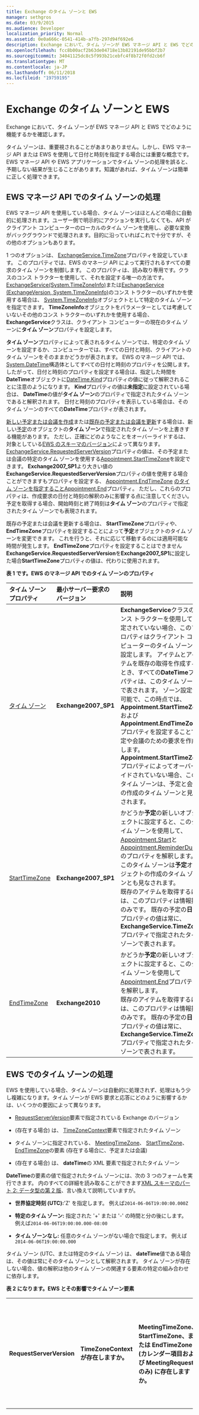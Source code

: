 ```yaml
---
title: Exchange のタイム ゾーンと EWS
manager: sethgros
ms.date: 03/9/2015
ms.audience: Developer
localization_priority: Normal
ms.assetid: 0e0a666c-0541-414b-a7fb-297d94f692e6
description: Exchange において、タイム ゾーンが EWS マネージ API と EWS でどのように機能するかを確認します。
ms.openlocfilehash: fcc8b00acf2b63de04718e13b82191de95bbf2b7
ms.sourcegitcommit: 34041125dc8c5f993b21cebfc4f8b72f0fd2cb6f
ms.translationtype: MT
ms.contentlocale: ja-JP
ms.lasthandoff: 06/11/2018
ms.locfileid: "19759195"
---
```

# <a name="time-zones-and-ews-in-exchange"></a>Exchange のタイム ゾーンと EWS

Exchange において、タイム ゾーンが EWS マネージ API と EWS でどのように機能するかを確認します。
  
タイム ゾーンは、重要視されることがあまりありません。しかし、EWS マネージ API または EWS を使用して日付と時刻を指定する場合には重要な概念です。EWS マネージ API や EWS アプリケーションでタイム ゾーンの処理を誤ると、予期しない結果が生じることがあります。知識があれば、タイム ゾーンは簡単に正しく処理できます。
  
## <a name="handling-time-zones-in-the-ews-managed-api"></a>EWS マネージ API でのタイム ゾーンの処理

EWS マネージ API を使用している場合、タイム ゾーンはほとんどの場合に自動的に処理されます。ユーザー側で明示的にアクションを実行しなくても、API がクライアント コンピューターのローカルのタイム ゾーンを使用し、必要な変換がバックグラウンドで処理されます。目的に沿っていればこれで十分ですが、その他のオプションもあります。
  
1 つのオプションは、 [ExchangeService.TimeZone](http://msdn.microsoft.com/en-us/library/microsoft.exchange.webservices.data.exchangeservice.timezone%28v=exchg.80%29.aspx)プロパティを設定しています。 このプロパティでは、EWS のマネージ API によって実行されるすべての要求のタイム ゾーンを制御します。 このプロパティは、読み取り専用です。クラスのコンス トラクターを使用して、それを設定する唯一の方法です。 [ExchangeService(System.TimeZoneInfo)](http://msdn.microsoft.com/en-us/library/dd635875%28v=exchg.80%29.aspx)または[ExchangeService (ExchangeVersion, System.TimeZoneInfo)](http://msdn.microsoft.com/en-us/library/dd636248%28v=exchg.80%29.aspx)のコンス トラクターのいずれかを使用する場合は、 [System.TimeZoneInfo](http://msdn.microsoft.com/en-us/library/system.timezoneinfo%28v=vs.110%29.aspx)オブジェクトとして特定のタイム ゾーンを指定できます。 **TimeZoneInfo**オブジェクトをパラメーターとしては考慮していないその他のコンス トラクターのいずれかを使用する場合、 **ExchangeService**クラスは、クライアント コンピューターの現在のタイム ゾーンに**タイム ゾーン**プロパティを設定します。 
  
**タイム ゾーン**プロパティによって表されるタイム ゾーンでは、特定のタイム ゾーンを設定するか、コンピューターでは、すべての日付と時刻、クライアントのタイム ゾーンをそのままかどうかが表されます。 EWS のマネージ API では、 [System.DateTime](http://msdn.microsoft.com/en-us/library/system.datetime%28v=vs.110%29.aspx)構造体としてすべての日付と時刻のプロパティを公開します。 したがって、日付と時刻のプロパティを設定する場合は、指定した時間を**DateTime**オブジェクトに[DateTime.Kind](http://msdn.microsoft.com/en-us/library/system.datetime.kind%28v=vs.110%29.aspx)プロパティの値に従って解釈されることに注意のようになります。 **Kind**プロパティの値は**未指定**に設定されている場合は、 **DateTime**の値が**タイム ゾーン**のプロパティで指定されたタイム ゾーンであると解釈されます。 日付と時刻のプロパティを表示している場合は、そのタイム ゾーンのすべての**DateTime**プロパティが表されます。 
  
[新しい予定または会議を作成](how-to-create-appointments-in-a-specific-time-zone-by-using-ews-in-exchange.md)または[既存の予定または会議を更新](how-to-update-the-time-zone-for-an-appointment-by-using-ews-in-exchange.md)する場合は、新しい[予定](http://msdn.microsoft.com/en-us/library/microsoft.exchange.webservices.data.appointment%28v=exchg.80%29.aspx)のオブジェクトの**タイム ゾーン**で指定されたタイム ゾーンを上書きする機能があります。 ただし、正確にどのようなことをオーバーライドするは、対象としている[EWS のスキーマのバージョン](ews-schema-versions-in-exchange.md)によって異なります。 [ExchangeService.RequestedServerVersion](http://msdn.microsoft.com/en-us/library/microsoft.exchange.webservices.data.exchangeservicebase.requestedserverversion%28v=exchg.80%29.aspx)プロパティの値は、その予定または会議の特定のタイム ゾーンを使用する[Appointment.StartTimeZone](http://msdn.microsoft.com/en-us/library/microsoft.exchange.webservices.data.appointment.starttimezone%28v=exchg.80%29.aspx)を設定できます。 **Exchange2007_SP1**より大きい値の**ExchangeService.RequestedServerVersion**プロパティの値を使用する場合ことができますもプロパティを設定する、 [Appointment.EndTimeZone](http://msdn.microsoft.com/en-us/library/microsoft.exchange.webservices.data.appointment.endtimezone%28v=exchg.80%29.aspx) [のタイム ゾーンを指定することAppointment.End](http://msdn.microsoft.com/en-us/library/microsoft.exchange.webservices.data.appointment.end%28v=exchg.80%29.aspx)プロパティ。 ただし、これらのプロパティは、作成要求の日付と時刻の解釈のみに影響する点に注意してください。 予定を取得する場合、開始時刻と終了時刻は**タイム ゾーン**のプロパティで指定されたタイム ゾーンでも表現されます。 
  
既存の予定または会議を更新する場合は、 **StartTimeZone**プロパティや、 **EndTimeZone**プロパティを設定することによって**予定**オブジェクトのタイム ゾーンを変更できます。 これを行うと、それに応じて移動するのには適用可能な時間が発生します。 **EndTimeZone**プロパティを設定することはできません**ExchangeService.RequestedServerVersion**を**Exchange2007_SP1**に設定した場合**StartTimeZone**プロパティの値は、代わりに使用されます。 
  
**表 1 です。EWS のマネージ API でのタイム ゾーンのプロパティ**

|**タイム ゾーン プロパティ**|**最小サーバー要求のバージョン**|**説明**|
|:-----|:-----|:-----|
|[タイム ゾーン](http://msdn.microsoft.com/en-us/library/microsoft.exchange.webservices.data.exchangeservice.timezone%28v=exchg.80%29.aspx) <br/> |**Exchange2007_SP1** <br/> |**ExchangeService**クラスのコンス トラクターを使用して設定されていない場合、このプロパティはクライアント コンピューターのタイム ゾーンに設定します。 アイテムとアイテムを既存の取得を作成するとき、すべての**DateTime**プロパティは、このタイム ゾーンで表されます。 ゾーン設定が可能で、この時点では、 **Appointment.StartTimeZone**および**Appointment.EndTimeZone**プロパティを設定することで予定や会議のための要求を作成します。 **Appointment.StartTimeZone**プロパティによってオーバーライドされていない場合、このタイム ゾーンは、予定と会議の作成のタイム ゾーンと見なされます。  <br/> |
|[StartTimeZone](http://msdn.microsoft.com/en-us/library/microsoft.exchange.webservices.data.appointment.starttimezone%28v=exchg.80%29.aspx) <br/> |**Exchange2007_SP1** <br/> |かどうか**予定**の新しいオブジェクトに設定すると、このタイム ゾーンを使用して、 [Appointment.Start](http://msdn.microsoft.com/en-us/library/microsoft.exchange.webservices.data.appointment.start%28v=exchg.80%29.aspx)と[Appointment.ReminderDueBy](http://msdn.microsoft.com/en-us/library/microsoft.exchange.webservices.data.item.reminderdueby%28v=exchg.80%29.aspx)のプロパティを解釈します。 このタイム ゾーンは**予定**オブジェクトの作成のタイム ゾーンとも見なされます。  <br/> 既存のアイテムを取得するには、このプロパティは情報提供のみです。 既存の予定の**日付**プロパティの値は常に、 **ExchangeService.TimeZone**プロパティで指定されたタイム ゾーンで表されます。  <br/> |
|[EndTimeZone](http://msdn.microsoft.com/en-us/library/microsoft.exchange.webservices.data.appointment.endtimezone%28v=exchg.80%29.aspx) <br/> |**Exchange2010** <br/> |かどうか**予定**の新しいオブジェクトに設定すると、このタイム ゾーンを使用して[Appointment.End](http://msdn.microsoft.com/en-us/library/microsoft.exchange.webservices.data.appointment.end%28v=exchg.80%29.aspx)プロパティを解釈します。  <br/> 既存のアイテムを取得するには、このプロパティは情報提供のみです。 既存の予定の**日付**プロパティの値は常に、 **ExchangeService.TimeZone**プロパティで指定されたタイム ゾーンで表されます。  <br/> |
   
## <a name="handling-time-zones-in-ews"></a>EWS でのタイム ゾーンの処理

EWS を使用している場合、タイム ゾーンは自動的に処理されず、処理はもう少し複雑になります。タイム ゾーンが EWS 要求と応答にどのように影響するかは、いくつかの要因によって異なります。
  
- [RequestServerVersion](http://msdn.microsoft.com/library/af4032d5-42b3-463e-9d0a-8236d78e5b75%28Office.15%29.aspx)要素で指定されている Exchange のバージョン 
    
- (存在する場合) は、 [TimeZoneContext](http://msdn.microsoft.com/library/573c462b-aa1d-4ba0-8852-e3f48b26873b%28Office.15%29.aspx)要素で指定されたタイム ゾーン 
    
- タイム ゾーンに指定されている、 [MeetingTimeZone](http://msdn.microsoft.com/library/413b47d9-8126-462c-9a4f-4e771a5e8889%28Office.15%29.aspx)、 [StartTimeZone](http://msdn.microsoft.com/library/d38c4dc1-4ecb-42a1-8d57-a451b16a2de2%28Office.15%29.aspx)、 [EndTimeZone](http://msdn.microsoft.com/library/6c53c337-be60-4d22-9e9e-a0c140c5e913%28Office.15%29.aspx)の要素 (存在する場合に、予定または会議) 
    
- (存在する場合) は、 **dateTime**の XML 要素で指定されたタイム ゾーン 
    
**DateTime**の要素の値で指定されたタイム ゾーンには、次の 3 つのフォームを実行できます。 内のすべての詳細を読み取ることができます[XML スキーマのパート 2: データ型の第 2 版](http://www.w3.org/TR/xmlschema-2/#dateTime)、言い換えて説明していますが。
  
- **世界協定時刻 (UTC):**'Z' を指定します。 例えば`2014-06-06T19:00:00.000Z`
    
- **特定のタイム ゾーン:** 指定された '+' または '-' の時間と分の後にします。 例えば`2014-06-06T19:00:00.000-08:00`
    
- **タイム ゾーンなし:** 任意のタイム ゾーンがない場合で指定します。 例えば`2014-06-06T19:00:00.000`
    
タイム ゾーン (UTC、または特定のタイム ゾーン) は、 **dateTime**値である場合は、その値は常にそのタイム ゾーンとして解釈されます。 タイム ゾーンが存在しない場合、値の解釈は他のタイム ゾーンの関連する要素の特定の組み合わせに依存します。 
  
**表 2 になります。EWS とその影響でタイム ゾーン要素**

|**RequestServerVersion**|**TimeZoneContext が存在しますか。**|**MeetingTimeZone、StartTimeZone、または EndTimeZone (カレンダー項目および MeetingRequest のみ) に存在しますか。**|**UTC の日時**|**特定のタイム ゾーンの日時**|**日時とタイム ゾーンなし**|**予定および会議の作成のタイム ゾーン**|
|:-----|:-----|:-----|:-----|:-----|:-----|:-----|
|**Exchange2007_SP1** <br/> |はい  <br/> |[はい] ( **MeetingTimeZone** )  <br/> |UTC として解釈される  <br/> |値に示されているタイム ゾーンとして解釈される  <br/> |**MeetingTimeZone**要素が含まれている[カレンダー項目](http://msdn.microsoft.com/library/b0c1fd27-b6da-46e5-88b8-88f00c71ba80%28Office.15%29.aspx)または[MeetingRequest](http://msdn.microsoft.com/library/c44f8804-a355-473d-a837-48cc91617251%28Office.15%29.aspx)要素内の要素は、 **MeetingTimeZone**要素は、UTC として解釈される他のすべてのタイム ゾーンとして解釈されます。  <br/> |**MeetingTimeZone**要素内のタイム ゾーン  <br/> |
|**Exchange2007_SP1** <br/> |はい  <br/> |いいえ  <br/> |UTC として解釈される  <br/> |値に示されているタイム ゾーンとして解釈される  <br/> |UTC として解釈される  <br/> |UTC  <br/> |
|**Exchange2007_SP1** <br/> |いいえ  <br/> |[はい] ( **MeetingTimeZone** )  <br/> |UTC として解釈される  <br/> |値に示されているタイム ゾーンとして解釈される  <br/> |**MeetingTimeZone**要素が含まれている[カレンダー項目](http://msdn.microsoft.com/library/b0c1fd27-b6da-46e5-88b8-88f00c71ba80%28Office.15%29.aspx)または[MeetingRequest](http://msdn.microsoft.com/library/c44f8804-a355-473d-a837-48cc91617251%28Office.15%29.aspx)要素内の要素は、 **MeetingTimeZone**要素は、UTC として解釈される他のすべてのタイム ゾーンとして解釈されます。  <br/> |**MeetingTimeZone**要素内のタイム ゾーン  <br/> |
|**Exchange2007_SP1** <br/> |いいえ  <br/> |いいえ  <br/> |UTC として解釈される  <br/> |値に示されているタイム ゾーンとして解釈される  <br/> |UTC として解釈される  <br/> |UTC  <br/> |
|**Exchange2010**以降では  <br/> |はい  <br/> |( **StartTimeZone**または**EndTimeZone** ) は、[はい]  <br/> |UTC として解釈される  <br/> |値に示されているタイム ゾーンとして解釈される  <br/> |**StartTimeZone**要素が存在する場合、[開始](http://msdn.microsoft.com/library/7cfe9979-c893-4f9b-b3a1-8f9e17515a4b%28Office.15%29.aspx)および[ReminderDueBy](http://msdn.microsoft.com/library/e28a0485-86af-4a4e-a2ba-3ad2d4ebff6f%28Office.15%29.aspx)要素の値は、 **StartTimeZone**要素内のタイム ゾーンとして解釈されます。 それ以外の場合、それらの要素の値は、 **TimeZoneContext**要素内のタイム ゾーンとして解釈されます。  <br/> **EndTimeZone**要素が存在する場合は、[開始](http://msdn.microsoft.com/library/7cfe9979-c893-4f9b-b3a1-8f9e17515a4b%28Office.15%29.aspx)要素の値が**EndTimeZone**要素内のタイム ゾーンとして解釈されます。 それ以外の場合、**末尾**の要素の値は、 **TimeZoneContext**要素内のタイム ゾーンとして解釈されます。  <br/> [カレンダー項目](http://msdn.microsoft.com/library/b0c1fd27-b6da-46e5-88b8-88f00c71ba80%28Office.15%29.aspx)または[MeetingRequest](http://msdn.microsoft.com/library/c44f8804-a355-473d-a837-48cc91617251%28Office.15%29.aspx)の外側にある要素は、 **TimeZoneContext**要素内のタイム ゾーンとして解釈されます。  <br/> |タイム ゾーンに存在する場合、 **StartTimeZone**要素でない場合は、 **TimeZoneContext**要素のタイム ゾーン  <br/> |
|**Exchange2010**以降では  <br/> |はい  <br/> |いいえ  <br/> |UTC として解釈される  <br/> |値に示されているタイム ゾーンとして解釈される  <br/> |**TimeZoneContext**要素内のタイム ゾーンとして解釈されます。  <br/> |**TimeZoneContext**要素内のタイム ゾーン  <br/> |
|**Exchange2010**以降では  <br/> |いいえ  <br/> |( **StartTimeZone**または**EndTimeZone** ) は、[はい]  <br/> |UTC として解釈される  <br/> |値に示されているタイム ゾーンとして解釈される  <br/> |**StartTimeZone**要素が存在する場合、[開始](http://msdn.microsoft.com/library/7cfe9979-c893-4f9b-b3a1-8f9e17515a4b%28Office.15%29.aspx)および[ReminderDueBy](http://msdn.microsoft.com/library/e28a0485-86af-4a4e-a2ba-3ad2d4ebff6f%28Office.15%29.aspx)要素の値は、 **StartTimeZone**要素内のタイム ゾーンとして解釈されます。 それ以外の場合、それらの要素の値は、UTC として解釈されます。  <br/> **EndTimeZone**要素が存在する場合は、[開始](http://msdn.microsoft.com/library/7cfe9979-c893-4f9b-b3a1-8f9e17515a4b%28Office.15%29.aspx)要素の値が**EndTimeZone**要素内のタイム ゾーンとして解釈されます。 それ以外の場合、**末尾**の要素の値は、UTC として解釈されます。  <br/> [カレンダー項目](http://msdn.microsoft.com/library/b0c1fd27-b6da-46e5-88b8-88f00c71ba80%28Office.15%29.aspx)または[MeetingRequest](http://msdn.microsoft.com/library/c44f8804-a355-473d-a837-48cc91617251%28Office.15%29.aspx)の外側にある要素は、UTC として解釈されます。  <br/> |**StartTimeZone**要素を存在する場合、タイム ゾーン UTC の場合は  <br/> |
|**Exchange2010**以降では  <br/> |いいえ  <br/> |いいえ  <br/> |UTC として解釈される  <br/> |値に示されているタイム ゾーンとして解釈される  <br/> |UTC として解釈される  <br/> |UTC  <br/> |
   
サーバーからの応答を解釈するときは、常に各要素の値をチェックし、値を正しく解釈する必要があります。Exchange には常に値のタイム ゾーン (UTC または指定のタイム ゾーン) が含まれます。
  
## <a name="additional-time-zone-considerations-when-creating-appointments-and-meetings"></a>予定や会議を作成する際のタイム ゾーンのその他の考慮事項

予定または会議を作成するとき、開始時刻に適用するタイム ゾーンは、予定の作成タイム ゾーンとみなされます。作成タイム ゾーンは、予定または会議を作成するときに日付/時刻がどのように解釈されるかを制御するほか、アイテムに次のように影響します。
  
- アイテムが終日イベントの場合は、作成のタイム ゾーンよりも、別のタイム ゾーンを使用しているクライアントから表示した場合、予期しない方法で表示可能性があります。 作成のタイム ゾーンの午前 0 時に終日のイベントの[終日のイベントが作成されたとき](how-to-create-all-day-events-by-using-ews-in-exchange.md)、最初と最後の時間を調整するためです。 その時間は、余分な日数を対象にする項目がありますので、別のタイム ゾーンで午前 0 時以外の時間として表示されます。 このため、可能な場合は、終日イベントを作成するのには、ユーザーのプライマリの予定表作成クライアントに対して構成されているタイム ゾーンを使用することをお勧めします。
    
- アイテムが会議であり、参加者のタイム ゾーンがクライアントのタイム ゾーンと異なる場合、作成タイム ゾーンは出席者が会議要求を受信すると Outlook の情報バーに表示されます。
    
## <a name="in-this-section"></a>このセクションの内容

- [Exchange EWS を使用して、特定のタイム ゾーンで予定を作成します。](how-to-create-appointments-in-a-specific-time-zone-by-using-ews-in-exchange.md)
    
- [Exchange EWS を使用して予定のタイム ゾーンを更新します。](how-to-update-the-time-zone-for-an-appointment-by-using-ews-in-exchange.md)
    
## <a name="see-also"></a>関連項目


- [Exchange の Web サービス クライアントを開発する](develop-web-service-clients-for-exchange.md)
    
- [Exchange のスキーマ バージョンの EWS](ews-schema-versions-in-exchange.md)
    
- [Exchange 2013 の EWS を使用して予定および会議を作成します。](how-to-create-appointments-and-meetings-by-using-ews-in-exchange-2013.md)
    
- [Exchange EWS を使用して予定および会議を更新します。](how-to-update-appointments-and-meetings-by-using-ews-in-exchange.md)
    
- [EWS を使用して Exchange、終日のイベントを作成します。](how-to-create-all-day-events-by-using-ews-in-exchange.md)
    
- [DateTime 構造体](http://msdn.microsoft.com/en-us/library/system.datetime%28v=vs.110%29.aspx)
    
- [TimeZoneInfo クラス](http://msdn.microsoft.com/en-us/library/system.timezoneinfo%28v=vs.110%29.aspx)
    

